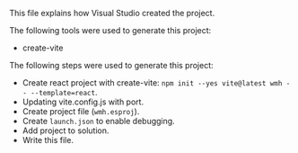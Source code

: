 This file explains how Visual Studio created the project.

The following tools were used to generate this project:
- create-vite

The following steps were used to generate this project:
- Create react project with create-vite: `npm init --yes vite@latest wmh -- --template=react`.
- Updating vite.config.js with port.
- Create project file (`wmh.esproj`).
- Create `launch.json` to enable debugging.
- Add project to solution.
- Write this file.

